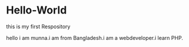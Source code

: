 # Hello-World
this is my first Respository

hello i am munna.i am from Bangladesh.i am a webdeveloper.i learn PHP.
